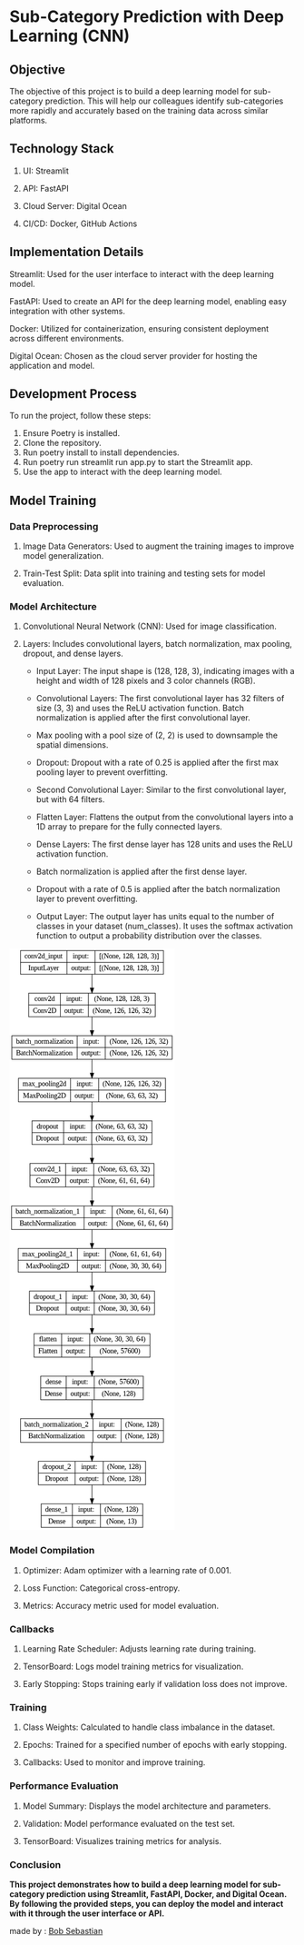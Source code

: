 # Sub-Category Prediction with Deep Learning (CNN)

## Objective

The objective of this project is to build a deep learning model for sub-category prediction. This will help our colleagues identify sub-categories more rapidly and accurately based on the training data across similar platforms.

## Technology Stack

1. UI: Streamlit

2. API: FastAPI

3. Cloud Server: Digital Ocean

4. CI/CD: Docker, GitHub Actions

## Implementation Details

Streamlit: Used for the user interface to interact with the deep learning model.

FastAPI: Used to create an API for the deep learning model, enabling easy integration with other systems.

Docker: Utilized for containerization, ensuring consistent deployment across different environments.

Digital Ocean: Chosen as the cloud server provider for hosting the application and model.

## Development Process

To run the project, follow these steps:
1. Ensure Poetry is installed.
2. Clone the repository.
3. Run poetry install to install dependencies.
4. Run poetry run streamlit run app.py to start the Streamlit app.
5. Use the app to interact with the deep learning model.

## Model Training

### Data Preprocessing

1. Image Data Generators: Used to augment the training images to improve model generalization.

2. Train-Test Split: Data split into training and testing sets for model evaluation.

### Model Architecture

1. Convolutional Neural Network (CNN): Used for image classification.

2. Layers: Includes convolutional layers, batch normalization, max pooling, dropout, and dense layers.

    - Input Layer: The input shape is (128, 128, 3), indicating images with a height and width of 128 pixels and 3 color channels (RGB).

    - Convolutional Layers: The first convolutional layer has 32 filters of size (3, 3) and uses the ReLU activation function.
    Batch normalization is applied after the first convolutional layer.
    
    - Max pooling with a pool size of (2, 2) is used to downsample the spatial dimensions.
    
    - Dropout: Dropout with a rate of 0.25 is applied after the first max pooling layer to prevent overfitting.
    
    - Second Convolutional Layer: Similar to the first convolutional layer, but with 64 filters.

    - Flatten Layer: Flattens the output from the convolutional layers into a 1D array to prepare for the fully connected layers.
    
    - Dense Layers: The first dense layer has 128 units and uses the ReLU activation function.

    - Batch normalization is applied after the first dense layer.

    - Dropout with a rate of 0.5 is applied after the batch normalization layer to prevent overfitting.

    - Output Layer: The output layer has units equal to the number of classes in your dataset (num_classes). It uses the softmax activation function to output a probability distribution over the classes.

![Preview of CNN Model](image.png)

### Model Compilation

1. Optimizer: Adam optimizer with a learning rate of 0.001.

2. Loss Function: Categorical cross-entropy.

3. Metrics: Accuracy metric used for model evaluation.

### Callbacks

1. Learning Rate Scheduler: Adjusts learning rate during training.

2. TensorBoard: Logs model training metrics for visualization.

3. Early Stopping: Stops training early if validation loss does not improve.

### Training
1. Class Weights: Calculated to handle class imbalance in the dataset.

2. Epochs: Trained for a specified number of epochs with early stopping.

3. Callbacks: Used to monitor and improve training.

### Performance Evaluation

1. Model Summary: Displays the model architecture and parameters.

2. Validation: Model performance evaluated on the test set.

3. TensorBoard: Visualizes training metrics for analysis.

### Conclusion
**This project demonstrates how to build a deep learning model for sub-category prediction using Streamlit, FastAPI, Docker, and Digital Ocean. By following the provided steps, you can deploy the model and interact with it through the user interface or API.**

made by : [Bob Sebastian](https://www.linkedin.com/in/bobsebastian24/)